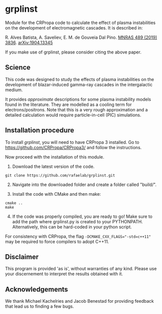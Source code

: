# grplinst
Module for the CRPropa code to calculate the effect of plasma instabilities on the development of electromagnetic cascades.
It is described in:

R. Alves Batista, A. Saveliev, E. M. de Gouveia Dal Pino. [MNRAS 489 (2019) 3836](https://academic.oup.com/mnras/article/489/3/3836/5558261). [arXiv:1904.13345](https://arxiv.org/abs/1904.13345)

If you make use of grplinst, please consider citing the above paper.


## Science

This code was designed to study the effects of plasma instabilities on the development of blazar-induced gamma-ray cascades in the intergalactic medium. 

It provides *approximate* descriptions for some plasma instability models found in the literature. 
They are modelled as a cooling term for electrons/positrons. Note that this is a very rough approximation and a detailed calculation would require particle-in-cell (PIC) simulations.



## Installation procedure

To install *grplinst*, you will need to have CRPropa 3 installed. 
Go to https://github.com/CRPropa/CRPropa3/ and follow the instructions.

Now proceed with the installation of this module.

1. Download the latest version of the code.
```
git clone https://github.com/rafaelab/grplinst.git
```

2. Navigate into the downloaded folder and create a folder called "build/".

3. Install the code with CMake and then make:

```
cmake ..
make
```

4. If the code was properly compiled, you are ready to go!
Make sure to add the path where grplinst.py is created to your PYTHONPATH.
Alternatively, this can be hard-coded in your python script.

For consistency with CRPropa, the flag `-DCMAKE_CXX_FLAGS="-std=c++11"` may be required to force compilers to adopt C++11.


## Disclaimer
This program is provided 'as is', without warranties of any kind. 
Please use your discernement to interpret the results obtained with it.

## Acknowledgements
We thank Michael Kachelries and Jacob Benestad for providing feedback that lead us to finding a few bugs. 



